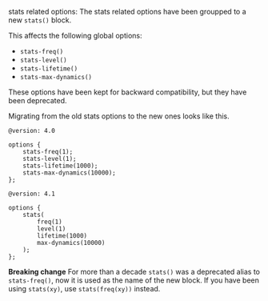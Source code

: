 stats related options: The stats related options have been groupped to a new `stats()` block.

This affects the following global options:
  * `stats-freq()`
  * `stats-level()`
  * `stats-lifetime()`
  * `stats-max-dynamics()`

These options have been kept for backward compatibility, but they have been deprecated.

Migrating from the old stats options to the new ones looks like this.
```
@version: 4.0

options {
    stats-freq(1);
    stats-level(1);
    stats-lifetime(1000);
    stats-max-dynamics(10000);
};
```
```
@version: 4.1

options {
    stats(
        freq(1)
        level(1)
        lifetime(1000)
        max-dynamics(10000)
    );
};
```

**Breaking change**
For more than a decade `stats()` was a deprecated alias to `stats-freq()`, now it is used as the name
of the new block. If you have been using `stats(xy)`, use `stats(freq(xy))` instead.
